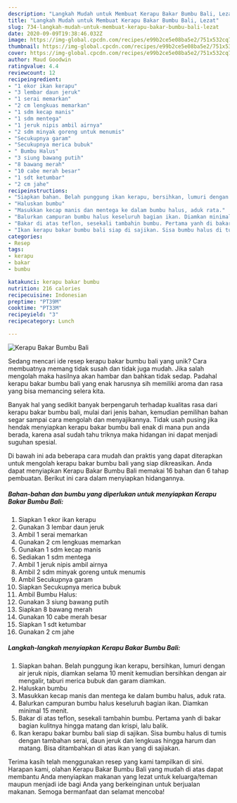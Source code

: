 ```yaml
---
description: "Langkah Mudah untuk Membuat Kerapu Bakar Bumbu Bali, Lezat"
title: "Langkah Mudah untuk Membuat Kerapu Bakar Bumbu Bali, Lezat"
slug: 734-langkah-mudah-untuk-membuat-kerapu-bakar-bumbu-bali-lezat
date: 2020-09-09T19:38:46.032Z
image: https://img-global.cpcdn.com/recipes/e99b2ce5e08ba5e2/751x532cq70/kerapu-bakar-bumbu-bali-foto-resep-utama.jpg
thumbnail: https://img-global.cpcdn.com/recipes/e99b2ce5e08ba5e2/751x532cq70/kerapu-bakar-bumbu-bali-foto-resep-utama.jpg
cover: https://img-global.cpcdn.com/recipes/e99b2ce5e08ba5e2/751x532cq70/kerapu-bakar-bumbu-bali-foto-resep-utama.jpg
author: Maud Goodwin
ratingvalue: 4.4
reviewcount: 12
recipeingredient:
- "1 ekor ikan kerapu"
- "3 lembar daun jeruk"
- "1 serai memarkan"
- "2 cm lengkuas memarkan"
- "1 sdm kecap manis"
- "1 sdm mentega"
- "1 jeruk nipis ambil airnya"
- "2 sdm minyak goreng untuk menumis"
- "Secukupnya garam"
- "Secukupnya merica bubuk"
- " Bumbu Halus"
- "3 siung bawang putih"
- "8 bawang merah"
- "10 cabe merah besar"
- "1 sdt ketumbar"
- "2 cm jahe"
recipeinstructions:
- "Siapkan bahan. Belah punggung ikan kerapu, bersihkan, lumuri dengan air jeruk nipis, diamkan selama 10 menit kemudian bersihkan dengan air mengalir, taburi merica bubuk dan garam diamkan."
- "Haluskan bumbu"
- "Masukkan kecap manis dan mentega ke dalam bumbu halus, aduk rata."
- "Balurkan campuran bumbu halus keseluruh bagian ikan. Diamkan minimal 15 menit."
- "Bakar di atas teflon, sesekali tambahin bumbu. Pertama yanh di bakar bagian kulitnya hingga matang dan krispi, lalu balik."
- "Ikan kerapu bakar bumbu bali siap di sajikan. Sisa bumbu halus di tumis dengan tambahan serai, daun jeruk dan lengkuas hingga harum dan matang. Bisa ditambahkan di atas ikan yang di sajiakan."
categories:
- Resep
tags:
- kerapu
- bakar
- bumbu

katakunci: kerapu bakar bumbu 
nutrition: 216 calories
recipecuisine: Indonesian
preptime: "PT39M"
cooktime: "PT33M"
recipeyield: "3"
recipecategory: Lunch

---
```



![Kerapu Bakar Bumbu Bali](https://img-global.cpcdn.com/recipes/e99b2ce5e08ba5e2/751x532cq70/kerapu-bakar-bumbu-bali-foto-resep-utama.jpg)

Sedang mencari ide resep kerapu bakar bumbu bali yang unik? Cara membuatnya memang tidak susah dan tidak juga mudah. Jika salah mengolah maka hasilnya akan hambar dan bahkan tidak sedap. Padahal kerapu bakar bumbu bali yang enak harusnya sih memiliki aroma dan rasa yang bisa memancing selera kita.



Banyak hal yang sedikit banyak berpengaruh terhadap kualitas rasa dari kerapu bakar bumbu bali, mulai dari jenis bahan, kemudian pemilihan bahan segar sampai cara mengolah dan menyajikannya. Tidak usah pusing jika hendak menyiapkan kerapu bakar bumbu bali enak di mana pun anda berada, karena asal sudah tahu triknya maka hidangan ini dapat menjadi suguhan spesial.


Di bawah ini ada beberapa cara mudah dan praktis yang dapat diterapkan untuk mengolah kerapu bakar bumbu bali yang siap dikreasikan. Anda dapat menyiapkan Kerapu Bakar Bumbu Bali memakai 16 bahan dan 6 tahap pembuatan. Berikut ini cara dalam menyiapkan hidangannya.

<!--inarticleads1-->

##### Bahan-bahan dan bumbu yang diperlukan untuk menyiapkan Kerapu Bakar Bumbu Bali:

1. Siapkan 1 ekor ikan kerapu
1. Gunakan 3 lembar daun jeruk
1. Ambil 1 serai memarkan
1. Gunakan 2 cm lengkuas memarkan
1. Gunakan 1 sdm kecap manis
1. Sediakan 1 sdm mentega
1. Ambil 1 jeruk nipis ambil airnya
1. Ambil 2 sdm minyak goreng untuk menumis
1. Ambil Secukupnya garam
1. Siapkan Secukupnya merica bubuk
1. Ambil  Bumbu Halus:
1. Gunakan 3 siung bawang putih
1. Siapkan 8 bawang merah
1. Gunakan 10 cabe merah besar
1. Siapkan 1 sdt ketumbar
1. Gunakan 2 cm jahe




<!--inarticleads2-->

##### Langkah-langkah menyiapkan Kerapu Bakar Bumbu Bali:

1. Siapkan bahan. Belah punggung ikan kerapu, bersihkan, lumuri dengan air jeruk nipis, diamkan selama 10 menit kemudian bersihkan dengan air mengalir, taburi merica bubuk dan garam diamkan.
1. Haluskan bumbu
1. Masukkan kecap manis dan mentega ke dalam bumbu halus, aduk rata.
1. Balurkan campuran bumbu halus keseluruh bagian ikan. Diamkan minimal 15 menit.
1. Bakar di atas teflon, sesekali tambahin bumbu. Pertama yanh di bakar bagian kulitnya hingga matang dan krispi, lalu balik.
1. Ikan kerapu bakar bumbu bali siap di sajikan. Sisa bumbu halus di tumis dengan tambahan serai, daun jeruk dan lengkuas hingga harum dan matang. Bisa ditambahkan di atas ikan yang di sajiakan.




Terima kasih telah menggunakan resep yang kami tampilkan di sini. Harapan kami, olahan Kerapu Bakar Bumbu Bali yang mudah di atas dapat membantu Anda menyiapkan makanan yang lezat untuk keluarga/teman maupun menjadi ide bagi Anda yang berkeinginan untuk berjualan makanan. Semoga bermanfaat dan selamat mencoba!

